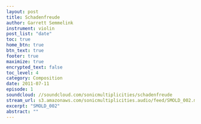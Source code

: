 ```yaml
---
layout: post
title: Schadenfreude
author: Garrett Semmelink
instrument: violin
post_list: "date"
toc: true
home_btn: true
btn_text: true
footer: true
maximize: true
encrypted_text: false
toc_level: 4
category: Composition
date: 2011-07-11
episode: 1
soundcloud: //soundcloud.com/sonicmultiplicities/schadenfreude
stream_url: s3.amazonaws.com/sonicmultiplicities.audio/feed/SMOLD_002.mp3
excerpt: "SMOLD_002"
abstract: ""
---
```

